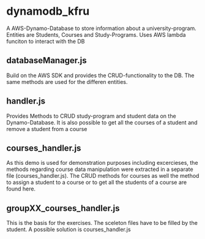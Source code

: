 # dynamodb_kfru

A AWS-Dynamo-Database to store information about a university-program.
Entities are Students, Courses and Study-Programs.
Uses AWS lambda funciton to interact with the DB

## databaseManager.js
Build on the AWS SDK and provides the CRUD-functionality to the DB.
The same methods are used for the differen entities.

## handler.js
Provides Methods to CRUD study-program and student data on the Dynamo-Database.
It is also possible to get all the courses of a student and remove a student from a course

## courses_handler.js
As this demo is used for demonstration purposes including excercieses, the methods regarding course data manipulation were extracted in a separate file (courses_handler.js).
The CRUD methods for courses as well the method to assign a student to a course or to get all the students of a course are found here.

## groupXX_courses_handler.js
This is the basis for the exercises. The sceleton files have to be filled by the student. A possible solution is courses_handler.js
